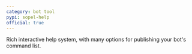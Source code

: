 ```yaml
---
category: bot tool
pypi: sopel-help
official: true
---
```


Rich interactive help system, with many options for publishing your bot's
command list.
